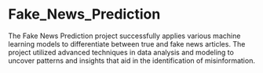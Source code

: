# Fake_News_Prediction
The Fake News Prediction project successfully applies various machine learning models to differentiate between true and fake news articles. The project utilized advanced techniques in data analysis and modeling to uncover patterns and insights that aid in the identification of misinformation.
